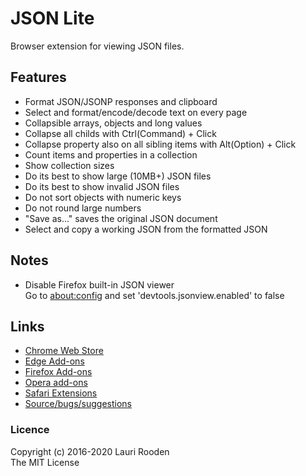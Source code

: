 
JSON Lite
=========

Browser extension for viewing JSON files.


Features
--------

 - Format JSON/JSONP responses and clipboard
 - Select and format/encode/decode text on every page
 - Collapsible arrays, objects and long values
 - Collapse all childs with Ctrl(Command) + Click
 - Collapse property also on all sibling items with Alt(Option) + Click
 - Count items and properties in a collection
 - Show collection sizes
 - Do its best to show large (10MB+) JSON files
 - Do its best to show invalid JSON files
 - Do not sort objects with numeric keys
 - Do not round large numbers
 - "Save as..." saves the original JSON document
 - Select and copy a working JSON from the formatted JSON


Notes
-----

 - Disable Firefox built-in JSON viewer  
   Go to [about:config](about:config) and set 'devtools.jsonview.enabled' to false



Links
-----

 - [Chrome Web Store](https://chrome.google.com/webstore/detail/json-lite/acacmjcicejlmjcheoklfdchempahoag)
 - [Edge Add-ons](https://microsoftedge.microsoft.com/addons/detail/json-lite/icjhnncodhmhckcdhhnbbhkhlbfggnnf)
 - [Firefox Add-ons](https://addons.mozilla.org/en-US/firefox/addon/json-lite/)
 - [Opera add-ons](https://addons.opera.com/en/extensions/details/json-lite/)
 - [Safari Extensions](https://safari-extensions.apple.com/details/?id=com.litejs.json-lite-YVKYWJZ9CZ)
 - [Source/bugs/suggestions](https://github.com/lauriro/json-lite)


### Licence

Copyright (c) 2016-2020 Lauri Rooden  
The MIT License

